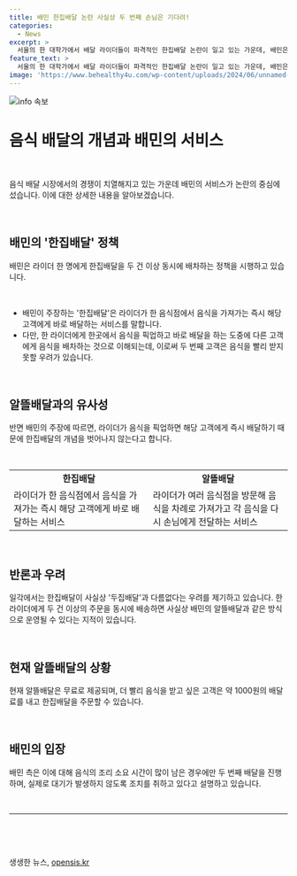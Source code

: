 ```yaml
---
title: 배민 한집배달 논란 사실상 두 번째 손님은 기다려!
categories:
  - News
excerpt: >
  서울의 한 대학가에서 배달 라이더들이 파격적인 한집배달 논란이 일고 있는 가운데, 배민은 고객에게 즉각 배달을 제공하기 때문에 여러 건을 동시에 배차하는 것은 문제가 없다고 주장하고 있다. 그러나 업계 일각에서는 이로 인해 라이더가 효율적이지 못한 상황이 발생하고 있다는 우려를 표현하며 논란이 계속되고 있다. 이에 대해 배민은 실제로 대기가 발생하지 않도록 조리 소요 시간이 많이 남은 건을 배차해 문제를 해결하고 있다고 설명했다.
feature_text: >
  서울의 한 대학가에서 배달 라이더들이 파격적인 한집배달 논란이 일고 있는 가운데, 배민은 고객에게 즉각 배달을 제공하기 때문에 여러 건을 동시에 배차하는 것은 문제가 없다고 주장하고 있다. 그러나 업계 일각에서는 이로 인해 라이더가 효율적이지 못한 상황이 발생하고 있다는 우려를 표현하며 논란이 계속되고 있다. 이에 대해 배민은 실제로 대기가 발생하지 않도록 조리 소요 시간이 많이 남은 건을 배차해 문제를 해결하고 있다고 설명했다.
image: 'https://www.behealthy4u.com/wp-content/uploads/2024/06/unnamed-file.png'
---
```


<p><img src="https://www.behealthy4u.com/wp-content/uploads/2024/06/unnamed-file.png" alt="info 속보" /></p>

<h1 data-ke-size="size26">음식 배달의 개념과 배민의 서비스</h1>

<p data-ke-size="size16">&nbsp;</p>

<p>음식 배달 시장에서의 경쟁이 치열해지고 있는 가운데 배민의 서비스가 논란의 중심에 섰습니다. 이에 대한 상세한 내용을 알아보겠습니다.</p>

<p data-ke-size="size16">&nbsp;</p>

<h2 data-ke-size="size26">배민의 '한집배달' 정책</h2>

<p data-ke-size="size16">배민은 라이더 한 명에게 한집배달을 두 건 이상 동시에 배차하는 정책을 시행하고 있습니다.</p>

<p data-ke-size="size16">&nbsp;</p>

<ul>
  <li>배민이 주장하는 '한집배달'은 라이더가 한 음식점에서 음식을 가져가는 즉시 해당 고객에게 바로 배달하는 서비스를 말합니다.</li>
  <li>다만, 한 라이더에게 한곳에서 음식을 픽업하고 바로 배달을 하는 도중에 다른 고객에게 음식을 배차하는 것으로 이해되는데, 이로써 두 번째 고객은 음식을 빨리 받지 못할 우려가 있습니다.</li>
</ul>

<p data-ke-size="size16">&nbsp;</p>

<h2 data-ke-size="size26">알뜰배달과의 유사성</h2>

<p data-ke-size="size16">반면 배민의 주장에 따르면, 라이더가 음식을 픽업하면 해당 고객에게 즉시 배달하기 때문에 한집배달의 개념을 벗어나지 않는다고 합니다.</p>

<p data-ke-size="size16">&nbsp;</p>

<table>
  <colgroup>
    <col style="width: 50%" />
    <col style="width: 50%" />
  </colgroup>
  <tbody>
    <tr>
      <td style="text-align: center; height: 17px;"><b>한집배달</b></td>
      <td style="text-align: center; height: 17px;"><b>알뜰배달</b></td>
    </tr>
    <tr>
      <td style="text-align: left;">라이더가 한 음식점에서 음식을 가져가는 즉시 해당 고객에게 바로 배달하는 서비스</td>
      <td style="text-align: left;">라이더가 여러 음식점을 방문해 음식을 차례로 가져가고 각 음식을 다시 손님에게 전달하는 서비스</td>
    </tr>
  </tbody>
</table>

<p data-ke-size="size16">&nbsp;</p>

<h2 data-ke-size="size26">반론과 우려</h2>

<p data-ke-size="size16">일각에서는 한집배달이 사실상 '두집배달'과 다름없다는 우려를 제기하고 있습니다. 한 라이더에게 두 건 이상의 주문을 동시에 배송하면 사실상 배민의 알뜰배달과 같은 방식으로 운영될 수 있다는 지적이 있습니다.</p>

<p data-ke-size="size16">&nbsp;</p>

<h2 data-ke-size="size26">현재 알뜰배달의 상황</h2>

<p data-ke-size="size16">현재 알뜰배달은 무료로 제공되며, 더 빨리 음식을 받고 싶은 고객은 약 1000원의 배달료를 내고 한집배달을 주문할 수 있습니다.</p>

<p data-ke-size="size16">&nbsp;</p>

<h2 data-ke-size="size26">배민의 입장</h2>

<p data-ke-size="size16">배민 측은 이에 대해 음식의 조리 소요 시간이 많이 남은 경우에만 두 번째 배달을 진행하며, 실제로 대기가 발생하지 않도록 조치를 취하고 있다고 설명하고 있습니다.</p>

<p data-ke-size="size16">&nbsp;</p>

<hr>

<p data-ke-size="size16">&nbsp;</p>

<p data-ke-size="size16">&nbsp;</p>
생생한 뉴스, <a href="https://opensis.kr" rel="dofollow">opensis.kr</a>


